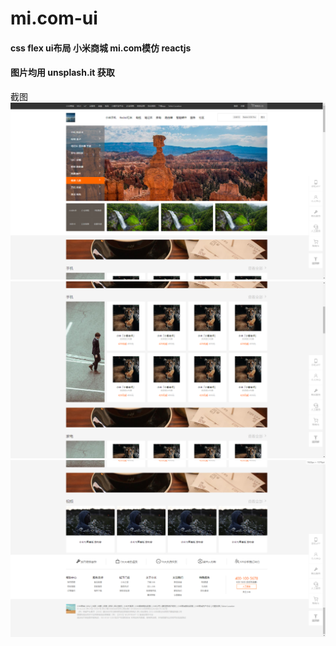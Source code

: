 # mi.com-ui

#### css flex ui布局 小米商城 mi.com模仿 reactjs

#### 图片均用 unsplash.it 获取


截图
![Screenshot](%E6%8D%95%E8%8E%B7mi1.PNG)
![Screenshot](%E6%8D%95%E8%8E%B7mi2.PNG)
![Screenshot](%E6%8D%95%E8%8E%B7mi3.PNG)
